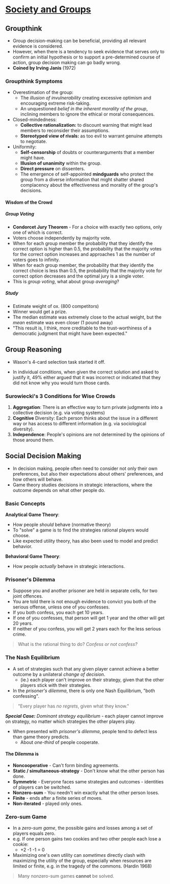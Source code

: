 # [Society and Groups](cog-decision)

## Groupthink
- Group decision-making can be beneficial, providing all relevant evidence is considered.
- However, when there is a tendency to seek evidence that serves only to confirm an initial hypothesis or to support a pre-determined course of action, group decision making can go badly wrong.
- **Coined by Irving Janis** (1972)

### Groupthink Symptoms
- Overestimation of the group:
	- The *illusion of invulnerability* creating excessive optimism and encouraging extreme risk-taking.
	- An unquestioned *belief in the inherent morality of the group*, inclining members to ignore the ethical or moral consequences.
- Closed-mindedness:
	- **Collective rationalization:** to discount warning that might lead members to reconsider their assumptions.
	- **Stereotyped view of rivals:** as too evil to warrant genuine attempts to negotiate.
- Uniformity:
	- **Self-censorship** of doubts or counterarguments that a member might have.
	- **Illusion of unanimity** within the group.
	- **Direct pressure** on dissenters.
	- The emergence of self-appointed **mindguards** who protect the group from a diverse information that might shatter shared complacency about the effectiveness and morality of the group's decisions.

#### Wisdom of the Crowd

##### Group Voting

- **Condorcet Jury Theorem** - For a choice with exactly two options, only one of which is correct.
- Voters choose independently by majority vote.
- When for each group member the probability that they identify the correct option is higher than 0.5, the probability that the majority votes for the correct option increases and approaches 1 as the number of voters goes to infinity.
- When for each group member, the probability that they identify the correct choice is less than 0.5, the probability that the majority vote for correct option decreases and the optimal jury is a single voter.
- This is *group voting*, what about group *averaging*?

##### Study
- Estimate weight of ox. (800 competitors)
- Winner would get a prize.
- The median estimate was extremely close to the actual weight, but the *mean* estimate was even closer (1 pound away)
- "This result is, I think, more creditable to the trust-worthiness of a democratic judgment that might have been expected."

## Group Reasoning
- Wason's 4-card selection task started it off.

- In individual conditions, when given the correct solution and asked to justify it, 49% either argued that it was incorrect or indicated that they did not know why you would turn those cards.

### Surowiecki's 3 Conditions for Wise Crowds
1. **Aggregation**: There is an effective way to turn private judgments into a collective decision (e.g. via voting systems)
2. **Cognitive** Diversity: Each person thinks about the issue in a different way or has access to different information (e.g. via sociological diversity).
3. **Independence**: People's opinions are not determined by the opinions of those around them.

## Social Decision Making
- In decision making, people often need to consider not only their own preferences, but also their expectations about others' preferences, and how others will behave.
- Game theory studies decisions in strategic interactions, where the outcome depends on what other people do.

### Basic Concepts

**Analytical Game Theory**:

- How people *should* behave (normative theory)
- To "solve" a game is to find the strategies rational players would choose.
- Like expected utility theory, has also been used to model and predict behavior.

**Behavioral Game Theory**:

- How people *actually* behave in strategic interactions.

### Prisoner's Dilemma
- Suppose you and another prisoner are held in separate cells, for two joint offences.
- You are told there is not enough evidence to convict you both of the serious offense, unless one of you confesses.
- If you both confess, you each get 10 years.
- If one of you confesses, that person will get 1 year and the other will get 20 years.
- If neither of you confess, you will get 2 years each for the less serious crime.

> What is the rational thing to do? *Confess or not confess?*
### The Nash Equilibrium
- A set of strategies such that any given player cannot achieve a better outcome by a unilateral *change of decision*.
	- (ie.) each player can't improve on their strategy, given that the other players stick with their strategies.
- In the *prisoner's dilemma*, there is only one Nash Equilibrium, "both confessing".

> "Every player has *no regrets*, given what they know."

***Special Case:*** *Dominant strategy equilibrium* - each player cannot improve on strategy, no matter which strategies the other players play.

- When presented with *prisoner's dilemma*, people tend to defect less than game theory predicts.
	- About *one-third* of people cooperate.

#### The Dilemma is
- **Noncooperative** - Can't form binding agreements.
- **Static / simultaneous-strategy** - Don't know what the other person has done.
- **Symmetric** - Everyone faces same strategies and outcomes - identities of players can be switched.
- **Nonzero-sum** - You needn't win exactly what the other person loses.
- **Finite** - ends after a finite series of moves.
- **Non-iterated** - played only ones.

### Zero-sum Game
- In a *zero-sum game*, the possible gains and losses among a set of players equals zero.
- e.g. If one person gains two cookies and two other people each lose a cookie:
	- +2 -1 -1 = 0
- Maximizing one's own utility can *sometimes* directly clash with maximizing the utility of the group, especially when resources are limited or finite, e.g. in the tragedy of the commons. (Hardin 1968)

> Many nonzero-sum games **cannot** be solved.

